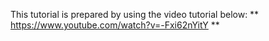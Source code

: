 This tutorial is prepared by using the video tutorial below:
** https://www.youtube.com/watch?v=-Fxi62nYitY **